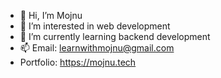 - 👋 Hi, I’m Mojnu
- 👀 I’m interested in web development
- 🌱 I’m currently learning backend development
- 📫 Email: learnwithmojnu@gmail.com
- Portfolio: https://mojnu.tech

<!---
farooq365/farooq365 is a ✨ special ✨ repository because its `README.md` (this file) appears on your GitHub profile.
You can click the Preview link to take a look at your changes.
--->
